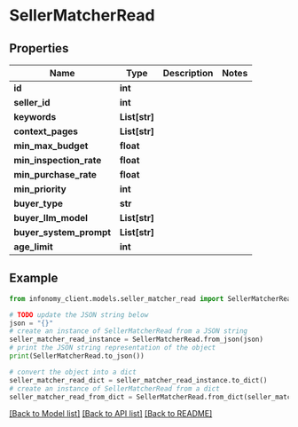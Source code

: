 # SellerMatcherRead


## Properties

Name | Type | Description | Notes
------------ | ------------- | ------------- | -------------
**id** | **int** |  | 
**seller_id** | **int** |  | 
**keywords** | **List[str]** |  | 
**context_pages** | **List[str]** |  | 
**min_max_budget** | **float** |  | 
**min_inspection_rate** | **float** |  | 
**min_purchase_rate** | **float** |  | 
**min_priority** | **int** |  | 
**buyer_type** | **str** |  | 
**buyer_llm_model** | **List[str]** |  | 
**buyer_system_prompt** | **List[str]** |  | 
**age_limit** | **int** |  | 

## Example

```python
from infonomy_client.models.seller_matcher_read import SellerMatcherRead

# TODO update the JSON string below
json = "{}"
# create an instance of SellerMatcherRead from a JSON string
seller_matcher_read_instance = SellerMatcherRead.from_json(json)
# print the JSON string representation of the object
print(SellerMatcherRead.to_json())

# convert the object into a dict
seller_matcher_read_dict = seller_matcher_read_instance.to_dict()
# create an instance of SellerMatcherRead from a dict
seller_matcher_read_from_dict = SellerMatcherRead.from_dict(seller_matcher_read_dict)
```
[[Back to Model list]](../README.md#documentation-for-models) [[Back to API list]](../README.md#documentation-for-api-endpoints) [[Back to README]](../README.md)


